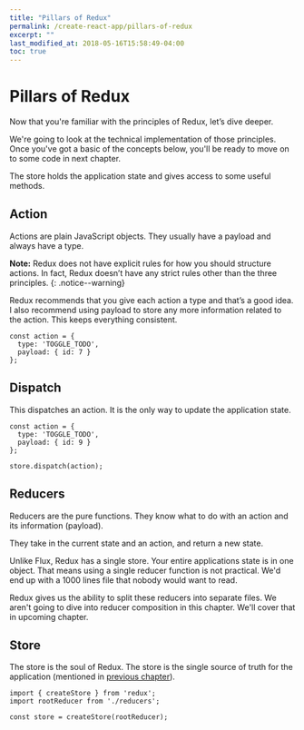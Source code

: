 ```yaml
---
title: "Pillars of Redux"
permalink: /create-react-app/pillars-of-redux
excerpt: ""
last_modified_at: 2018-05-16T15:58:49-04:00
toc: true
---
```


# Pillars of Redux

Now that you're familiar with the principles of Redux, let’s dive deeper.

We're going to look at the technical implementation of those principles. Once you've got a basic of the concepts below, you'll be ready to move on to some code in next chapter.

The store holds the application state and gives access to some useful methods.

## Action

Actions are plain JavaScript objects. They usually have a payload and always have a type.

**Note:** Redux does not have explicit rules for how you should structure actions. In fact, Redux doesn’t have any strict rules other than the three principles.
{: .notice--warning}

Redux recommends that you give each action a type and that’s a good idea. I also recommend using payload to store any more information related to the action. This keeps everything consistent.

```
const action = {
  type: 'TOGGLE_TODO',
  payload: { id: 7 }
};
```

## Dispatch

This dispatches an action. It is the only way to update the application state.

```
const action = {
  type: 'TOGGLE_TODO',
  payload: { id: 9 }
};

store.dispatch(action);
```

## Reducers

Reducers are the pure functions. They know what to do with an action and its information (payload).

They take in the current state and an action, and return a new state.

Unlike Flux, Redux has a single store. Your entire applications state is in one object. That means using a single reducer function is not practical. We'd end up with a 1000 lines file that nobody would want to read.

Redux gives us the ability to split these reducers into separate files. We aren't going to dive into reducer composition in this chapter. We'll cover that in upcoming chapter.

## Store

The store is the soul of Redux. The store is the single source of truth for the application (mentioned in [previous chapter](/principles-of-redux)).

```
import { createStore } from 'redux';
import rootReducer from './reducers';

const store = createStore(rootReducer);
```